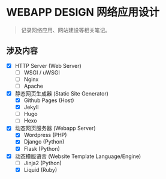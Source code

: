 # WEBAPP DESIGN 网络应用设计
> 记录网络应用、网站建设等相关笔记。

## 涉及内容
- [x] HTTP Server (Web Server)
    - [ ] WSGI / uWSGI
    - [ ] Nginx
    - [ ] Apache
- [x] 静态网页生成器 (Static Site Generator)
    - [x] Github Pages (Host)
    - [x] Jekyll
    - [ ] Hugo
    - [ ] Hexo
- [x] 动态网页服务器 (Webapp Server)
    - [x] Wordpress (PHP)
    - [x] Django (Python)
    - [x] Flask (Python)
- [x] 动态模版语言 (Website Template Language/Engine)
    - [ ] Jinja2 (Python)
    - [x] Liquid (Ruby)
